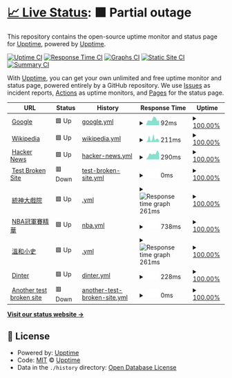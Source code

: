 # [📈 Live Status](https://demo.upptime.js.org): <!--live status--> **🟧 Partial outage**

This repository contains the open-source uptime monitor and status page for [Upptime](https://upptime.js.org), powered by [Upptime](https://github.com/upptime/upptime).

[![Uptime CI](https://github.com/upptime/upptime/workflows/Uptime%20CI/badge.svg)](https://github.com/upptime/upptime/actions?query=workflow%3A%22Uptime+CI%22)
[![Response Time CI](https://github.com/upptime/upptime/workflows/Response%20Time%20CI/badge.svg)](https://github.com/upptime/upptime/actions?query=workflow%3A%22Response+Time+CI%22)
[![Graphs CI](https://github.com/upptime/upptime/workflows/Graphs%20CI/badge.svg)](https://github.com/upptime/upptime/actions?query=workflow%3A%22Graphs+CI%22)
[![Static Site CI](https://github.com/upptime/upptime/workflows/Static%20Site%20CI/badge.svg)](https://github.com/upptime/upptime/actions?query=workflow%3A%22Static+Site+CI%22)
[![Summary CI](https://github.com/upptime/upptime/workflows/Summary%20CI/badge.svg)](https://github.com/upptime/upptime/actions?query=workflow%3A%22Summary+CI%22)

With [Upptime](https://upptime.js.org), you can get your own unlimited and free uptime monitor and status page, powered entirely by a GitHub repository. We use [Issues](https://github.com/upptime/upptime/issues) as incident reports, [Actions](https://github.com/upptime/upptime/actions) as uptime monitors, and [Pages](https://demo.upptime.js.org) for the status page.

<!--start: status pages-->
<!-- This summary is generated by Upptime (https://github.com/upptime/upptime) -->
<!-- Do not edit this manually, your changes will be overwritten -->
<!-- prettier-ignore -->
| URL | Status | History | Response Time | Uptime |
| --- | ------ | ------- | ------------- | ------ |
| <img alt="" src="https://favicons.githubusercontent.com/www.google.com" height="13"> [Google](https://www.google.com) | 🟩 Up | [google.yml](https://github.com/Lin-NZ/109403520upptime/commits/HEAD/history/google.yml) | <details><summary><img alt="Response time graph" src="./graphs/google/response-time-week.png" height="20"> 92ms</summary><br><a href="https://demo.upptime.js.org/history/google"><img alt="Response time 86" src="https://img.shields.io/endpoint?url=https%3A%2F%2Fraw.githubusercontent.com%2FLin-NZ%2F109403520upptime%2FHEAD%2Fapi%2Fgoogle%2Fresponse-time.json"></a><br><a href="https://demo.upptime.js.org/history/google"><img alt="24-hour response time 126" src="https://img.shields.io/endpoint?url=https%3A%2F%2Fraw.githubusercontent.com%2FLin-NZ%2F109403520upptime%2FHEAD%2Fapi%2Fgoogle%2Fresponse-time-day.json"></a><br><a href="https://demo.upptime.js.org/history/google"><img alt="7-day response time 92" src="https://img.shields.io/endpoint?url=https%3A%2F%2Fraw.githubusercontent.com%2FLin-NZ%2F109403520upptime%2FHEAD%2Fapi%2Fgoogle%2Fresponse-time-week.json"></a><br><a href="https://demo.upptime.js.org/history/google"><img alt="30-day response time 86" src="https://img.shields.io/endpoint?url=https%3A%2F%2Fraw.githubusercontent.com%2FLin-NZ%2F109403520upptime%2FHEAD%2Fapi%2Fgoogle%2Fresponse-time-month.json"></a><br><a href="https://demo.upptime.js.org/history/google"><img alt="1-year response time 86" src="https://img.shields.io/endpoint?url=https%3A%2F%2Fraw.githubusercontent.com%2FLin-NZ%2F109403520upptime%2FHEAD%2Fapi%2Fgoogle%2Fresponse-time-year.json"></a></details> | <details><summary><a href="https://demo.upptime.js.org/history/google">100.00%</a></summary><a href="https://demo.upptime.js.org/history/google"><img alt="All-time uptime 100.00%" src="https://img.shields.io/endpoint?url=https%3A%2F%2Fraw.githubusercontent.com%2FLin-NZ%2F109403520upptime%2FHEAD%2Fapi%2Fgoogle%2Fuptime.json"></a><br><a href="https://demo.upptime.js.org/history/google"><img alt="24-hour uptime 100.00%" src="https://img.shields.io/endpoint?url=https%3A%2F%2Fraw.githubusercontent.com%2FLin-NZ%2F109403520upptime%2FHEAD%2Fapi%2Fgoogle%2Fuptime-day.json"></a><br><a href="https://demo.upptime.js.org/history/google"><img alt="7-day uptime 100.00%" src="https://img.shields.io/endpoint?url=https%3A%2F%2Fraw.githubusercontent.com%2FLin-NZ%2F109403520upptime%2FHEAD%2Fapi%2Fgoogle%2Fuptime-week.json"></a><br><a href="https://demo.upptime.js.org/history/google"><img alt="30-day uptime 100.00%" src="https://img.shields.io/endpoint?url=https%3A%2F%2Fraw.githubusercontent.com%2FLin-NZ%2F109403520upptime%2FHEAD%2Fapi%2Fgoogle%2Fuptime-month.json"></a><br><a href="https://demo.upptime.js.org/history/google"><img alt="1-year uptime 100.00%" src="https://img.shields.io/endpoint?url=https%3A%2F%2Fraw.githubusercontent.com%2FLin-NZ%2F109403520upptime%2FHEAD%2Fapi%2Fgoogle%2Fuptime-year.json"></a></details>
| <img alt="" src="https://favicons.githubusercontent.com/en.wikipedia.org" height="13"> [Wikipedia](https://en.wikipedia.org) | 🟩 Up | [wikipedia.yml](https://github.com/Lin-NZ/109403520upptime/commits/HEAD/history/wikipedia.yml) | <details><summary><img alt="Response time graph" src="./graphs/wikipedia/response-time-week.png" height="20"> 211ms</summary><br><a href="https://demo.upptime.js.org/history/wikipedia"><img alt="Response time 207" src="https://img.shields.io/endpoint?url=https%3A%2F%2Fraw.githubusercontent.com%2FLin-NZ%2F109403520upptime%2FHEAD%2Fapi%2Fwikipedia%2Fresponse-time.json"></a><br><a href="https://demo.upptime.js.org/history/wikipedia"><img alt="24-hour response time 139" src="https://img.shields.io/endpoint?url=https%3A%2F%2Fraw.githubusercontent.com%2FLin-NZ%2F109403520upptime%2FHEAD%2Fapi%2Fwikipedia%2Fresponse-time-day.json"></a><br><a href="https://demo.upptime.js.org/history/wikipedia"><img alt="7-day response time 211" src="https://img.shields.io/endpoint?url=https%3A%2F%2Fraw.githubusercontent.com%2FLin-NZ%2F109403520upptime%2FHEAD%2Fapi%2Fwikipedia%2Fresponse-time-week.json"></a><br><a href="https://demo.upptime.js.org/history/wikipedia"><img alt="30-day response time 207" src="https://img.shields.io/endpoint?url=https%3A%2F%2Fraw.githubusercontent.com%2FLin-NZ%2F109403520upptime%2FHEAD%2Fapi%2Fwikipedia%2Fresponse-time-month.json"></a><br><a href="https://demo.upptime.js.org/history/wikipedia"><img alt="1-year response time 207" src="https://img.shields.io/endpoint?url=https%3A%2F%2Fraw.githubusercontent.com%2FLin-NZ%2F109403520upptime%2FHEAD%2Fapi%2Fwikipedia%2Fresponse-time-year.json"></a></details> | <details><summary><a href="https://demo.upptime.js.org/history/wikipedia">100.00%</a></summary><a href="https://demo.upptime.js.org/history/wikipedia"><img alt="All-time uptime 100.00%" src="https://img.shields.io/endpoint?url=https%3A%2F%2Fraw.githubusercontent.com%2FLin-NZ%2F109403520upptime%2FHEAD%2Fapi%2Fwikipedia%2Fuptime.json"></a><br><a href="https://demo.upptime.js.org/history/wikipedia"><img alt="24-hour uptime 100.00%" src="https://img.shields.io/endpoint?url=https%3A%2F%2Fraw.githubusercontent.com%2FLin-NZ%2F109403520upptime%2FHEAD%2Fapi%2Fwikipedia%2Fuptime-day.json"></a><br><a href="https://demo.upptime.js.org/history/wikipedia"><img alt="7-day uptime 100.00%" src="https://img.shields.io/endpoint?url=https%3A%2F%2Fraw.githubusercontent.com%2FLin-NZ%2F109403520upptime%2FHEAD%2Fapi%2Fwikipedia%2Fuptime-week.json"></a><br><a href="https://demo.upptime.js.org/history/wikipedia"><img alt="30-day uptime 100.00%" src="https://img.shields.io/endpoint?url=https%3A%2F%2Fraw.githubusercontent.com%2FLin-NZ%2F109403520upptime%2FHEAD%2Fapi%2Fwikipedia%2Fuptime-month.json"></a><br><a href="https://demo.upptime.js.org/history/wikipedia"><img alt="1-year uptime 100.00%" src="https://img.shields.io/endpoint?url=https%3A%2F%2Fraw.githubusercontent.com%2FLin-NZ%2F109403520upptime%2FHEAD%2Fapi%2Fwikipedia%2Fuptime-year.json"></a></details>
| <img alt="" src="https://favicons.githubusercontent.com/news.ycombinator.com" height="13"> [Hacker News](https://news.ycombinator.com) | 🟩 Up | [hacker-news.yml](https://github.com/Lin-NZ/109403520upptime/commits/HEAD/history/hacker-news.yml) | <details><summary><img alt="Response time graph" src="./graphs/hacker-news/response-time-week.png" height="20"> 290ms</summary><br><a href="https://demo.upptime.js.org/history/hacker-news"><img alt="Response time 308" src="https://img.shields.io/endpoint?url=https%3A%2F%2Fraw.githubusercontent.com%2FLin-NZ%2F109403520upptime%2FHEAD%2Fapi%2Fhacker-news%2Fresponse-time.json"></a><br><a href="https://demo.upptime.js.org/history/hacker-news"><img alt="24-hour response time 253" src="https://img.shields.io/endpoint?url=https%3A%2F%2Fraw.githubusercontent.com%2FLin-NZ%2F109403520upptime%2FHEAD%2Fapi%2Fhacker-news%2Fresponse-time-day.json"></a><br><a href="https://demo.upptime.js.org/history/hacker-news"><img alt="7-day response time 290" src="https://img.shields.io/endpoint?url=https%3A%2F%2Fraw.githubusercontent.com%2FLin-NZ%2F109403520upptime%2FHEAD%2Fapi%2Fhacker-news%2Fresponse-time-week.json"></a><br><a href="https://demo.upptime.js.org/history/hacker-news"><img alt="30-day response time 308" src="https://img.shields.io/endpoint?url=https%3A%2F%2Fraw.githubusercontent.com%2FLin-NZ%2F109403520upptime%2FHEAD%2Fapi%2Fhacker-news%2Fresponse-time-month.json"></a><br><a href="https://demo.upptime.js.org/history/hacker-news"><img alt="1-year response time 308" src="https://img.shields.io/endpoint?url=https%3A%2F%2Fraw.githubusercontent.com%2FLin-NZ%2F109403520upptime%2FHEAD%2Fapi%2Fhacker-news%2Fresponse-time-year.json"></a></details> | <details><summary><a href="https://demo.upptime.js.org/history/hacker-news">100.00%</a></summary><a href="https://demo.upptime.js.org/history/hacker-news"><img alt="All-time uptime 100.00%" src="https://img.shields.io/endpoint?url=https%3A%2F%2Fraw.githubusercontent.com%2FLin-NZ%2F109403520upptime%2FHEAD%2Fapi%2Fhacker-news%2Fuptime.json"></a><br><a href="https://demo.upptime.js.org/history/hacker-news"><img alt="24-hour uptime 100.00%" src="https://img.shields.io/endpoint?url=https%3A%2F%2Fraw.githubusercontent.com%2FLin-NZ%2F109403520upptime%2FHEAD%2Fapi%2Fhacker-news%2Fuptime-day.json"></a><br><a href="https://demo.upptime.js.org/history/hacker-news"><img alt="7-day uptime 100.00%" src="https://img.shields.io/endpoint?url=https%3A%2F%2Fraw.githubusercontent.com%2FLin-NZ%2F109403520upptime%2FHEAD%2Fapi%2Fhacker-news%2Fuptime-week.json"></a><br><a href="https://demo.upptime.js.org/history/hacker-news"><img alt="30-day uptime 100.00%" src="https://img.shields.io/endpoint?url=https%3A%2F%2Fraw.githubusercontent.com%2FLin-NZ%2F109403520upptime%2FHEAD%2Fapi%2Fhacker-news%2Fuptime-month.json"></a><br><a href="https://demo.upptime.js.org/history/hacker-news"><img alt="1-year uptime 100.00%" src="https://img.shields.io/endpoint?url=https%3A%2F%2Fraw.githubusercontent.com%2FLin-NZ%2F109403520upptime%2FHEAD%2Fapi%2Fhacker-news%2Fuptime-year.json"></a></details>
| <img alt="" src="https://favicons.githubusercontent.com/thissitedoesnotexist.koj.co" height="13"> [Test Broken Site](https://thissitedoesnotexist.koj.co) | 🟥 Down | [test-broken-site.yml](https://github.com/Lin-NZ/109403520upptime/commits/HEAD/history/test-broken-site.yml) | <details><summary><img alt="Response time graph" src="./graphs/test-broken-site/response-time-week.png" height="20"> 0ms</summary><br><a href="https://demo.upptime.js.org/history/test-broken-site"><img alt="Response time 0" src="https://img.shields.io/endpoint?url=https%3A%2F%2Fraw.githubusercontent.com%2FLin-NZ%2F109403520upptime%2FHEAD%2Fapi%2Ftest-broken-site%2Fresponse-time.json"></a><br><a href="https://demo.upptime.js.org/history/test-broken-site"><img alt="24-hour response time 0" src="https://img.shields.io/endpoint?url=https%3A%2F%2Fraw.githubusercontent.com%2FLin-NZ%2F109403520upptime%2FHEAD%2Fapi%2Ftest-broken-site%2Fresponse-time-day.json"></a><br><a href="https://demo.upptime.js.org/history/test-broken-site"><img alt="7-day response time 0" src="https://img.shields.io/endpoint?url=https%3A%2F%2Fraw.githubusercontent.com%2FLin-NZ%2F109403520upptime%2FHEAD%2Fapi%2Ftest-broken-site%2Fresponse-time-week.json"></a><br><a href="https://demo.upptime.js.org/history/test-broken-site"><img alt="30-day response time 0" src="https://img.shields.io/endpoint?url=https%3A%2F%2Fraw.githubusercontent.com%2FLin-NZ%2F109403520upptime%2FHEAD%2Fapi%2Ftest-broken-site%2Fresponse-time-month.json"></a><br><a href="https://demo.upptime.js.org/history/test-broken-site"><img alt="1-year response time 0" src="https://img.shields.io/endpoint?url=https%3A%2F%2Fraw.githubusercontent.com%2FLin-NZ%2F109403520upptime%2FHEAD%2Fapi%2Ftest-broken-site%2Fresponse-time-year.json"></a></details> | <details><summary><a href="https://demo.upptime.js.org/history/test-broken-site">100.00%</a></summary><a href="https://demo.upptime.js.org/history/test-broken-site"><img alt="All-time uptime 100.00%" src="https://img.shields.io/endpoint?url=https%3A%2F%2Fraw.githubusercontent.com%2FLin-NZ%2F109403520upptime%2FHEAD%2Fapi%2Ftest-broken-site%2Fuptime.json"></a><br><a href="https://demo.upptime.js.org/history/test-broken-site"><img alt="24-hour uptime 100.00%" src="https://img.shields.io/endpoint?url=https%3A%2F%2Fraw.githubusercontent.com%2FLin-NZ%2F109403520upptime%2FHEAD%2Fapi%2Ftest-broken-site%2Fuptime-day.json"></a><br><a href="https://demo.upptime.js.org/history/test-broken-site"><img alt="7-day uptime 100.00%" src="https://img.shields.io/endpoint?url=https%3A%2F%2Fraw.githubusercontent.com%2FLin-NZ%2F109403520upptime%2FHEAD%2Fapi%2Ftest-broken-site%2Fuptime-week.json"></a><br><a href="https://demo.upptime.js.org/history/test-broken-site"><img alt="30-day uptime 100.00%" src="https://img.shields.io/endpoint?url=https%3A%2F%2Fraw.githubusercontent.com%2FLin-NZ%2F109403520upptime%2FHEAD%2Fapi%2Ftest-broken-site%2Fuptime-month.json"></a><br><a href="https://demo.upptime.js.org/history/test-broken-site"><img alt="1-year uptime 100.00%" src="https://img.shields.io/endpoint?url=https%3A%2F%2Fraw.githubusercontent.com%2FLin-NZ%2F109403520upptime%2FHEAD%2Fapi%2Ftest-broken-site%2Fuptime-year.json"></a></details>
| <img alt="" src="https://favicons.githubusercontent.com/www.youtube.com" height="13"> [統神大戲院](https://www.youtube.com/c/%E7%B5%B1%E7%A5%9E%E5%A4%A7%E6%88%B2%E9%99%A2) | 🟩 Up | [.yml](https://github.com/Lin-NZ/109403520upptime/commits/HEAD/history/.yml) | <details><summary><img alt="Response time graph" src="./graphs//response-time-week.png" height="20"> 261ms</summary><br><a href="https://demo.upptime.js.org/history/"><img alt="Response time 265" src="https://img.shields.io/endpoint?url=https%3A%2F%2Fraw.githubusercontent.com%2FLin-NZ%2F109403520upptime%2FHEAD%2Fapi%2F%2Fresponse-time.json"></a><br><a href="https://demo.upptime.js.org/history/"><img alt="24-hour response time 255" src="https://img.shields.io/endpoint?url=https%3A%2F%2Fraw.githubusercontent.com%2FLin-NZ%2F109403520upptime%2FHEAD%2Fapi%2F%2Fresponse-time-day.json"></a><br><a href="https://demo.upptime.js.org/history/"><img alt="7-day response time 261" src="https://img.shields.io/endpoint?url=https%3A%2F%2Fraw.githubusercontent.com%2FLin-NZ%2F109403520upptime%2FHEAD%2Fapi%2F%2Fresponse-time-week.json"></a><br><a href="https://demo.upptime.js.org/history/"><img alt="30-day response time 265" src="https://img.shields.io/endpoint?url=https%3A%2F%2Fraw.githubusercontent.com%2FLin-NZ%2F109403520upptime%2FHEAD%2Fapi%2F%2Fresponse-time-month.json"></a><br><a href="https://demo.upptime.js.org/history/"><img alt="1-year response time 265" src="https://img.shields.io/endpoint?url=https%3A%2F%2Fraw.githubusercontent.com%2FLin-NZ%2F109403520upptime%2FHEAD%2Fapi%2F%2Fresponse-time-year.json"></a></details> | <details><summary><a href="https://demo.upptime.js.org/history/">100.00%</a></summary><a href="https://demo.upptime.js.org/history/"><img alt="All-time uptime 100.00%" src="https://img.shields.io/endpoint?url=https%3A%2F%2Fraw.githubusercontent.com%2FLin-NZ%2F109403520upptime%2FHEAD%2Fapi%2F%2Fuptime.json"></a><br><a href="https://demo.upptime.js.org/history/"><img alt="24-hour uptime 100.00%" src="https://img.shields.io/endpoint?url=https%3A%2F%2Fraw.githubusercontent.com%2FLin-NZ%2F109403520upptime%2FHEAD%2Fapi%2F%2Fuptime-day.json"></a><br><a href="https://demo.upptime.js.org/history/"><img alt="7-day uptime 100.00%" src="https://img.shields.io/endpoint?url=https%3A%2F%2Fraw.githubusercontent.com%2FLin-NZ%2F109403520upptime%2FHEAD%2Fapi%2F%2Fuptime-week.json"></a><br><a href="https://demo.upptime.js.org/history/"><img alt="30-day uptime 100.00%" src="https://img.shields.io/endpoint?url=https%3A%2F%2Fraw.githubusercontent.com%2FLin-NZ%2F109403520upptime%2FHEAD%2Fapi%2F%2Fuptime-month.json"></a><br><a href="https://demo.upptime.js.org/history/"><img alt="1-year uptime 100.00%" src="https://img.shields.io/endpoint?url=https%3A%2F%2Fraw.githubusercontent.com%2FLin-NZ%2F109403520upptime%2FHEAD%2Fapi%2F%2Fuptime-year.json"></a></details>
| <img alt="" src="https://favicons.githubusercontent.com/today.line.me" height="13"> [NBA冠軍賽精華](https://today.line.me/tw/v2/article/wJ5jMmR) | 🟩 Up | [nba.yml](https://github.com/Lin-NZ/109403520upptime/commits/HEAD/history/nba.yml) | <details><summary><img alt="Response time graph" src="./graphs/nba/response-time-week.png" height="20"> 738ms</summary><br><a href="https://demo.upptime.js.org/history/nba"><img alt="Response time 723" src="https://img.shields.io/endpoint?url=https%3A%2F%2Fraw.githubusercontent.com%2FLin-NZ%2F109403520upptime%2FHEAD%2Fapi%2Fnba%2Fresponse-time.json"></a><br><a href="https://demo.upptime.js.org/history/nba"><img alt="24-hour response time 649" src="https://img.shields.io/endpoint?url=https%3A%2F%2Fraw.githubusercontent.com%2FLin-NZ%2F109403520upptime%2FHEAD%2Fapi%2Fnba%2Fresponse-time-day.json"></a><br><a href="https://demo.upptime.js.org/history/nba"><img alt="7-day response time 738" src="https://img.shields.io/endpoint?url=https%3A%2F%2Fraw.githubusercontent.com%2FLin-NZ%2F109403520upptime%2FHEAD%2Fapi%2Fnba%2Fresponse-time-week.json"></a><br><a href="https://demo.upptime.js.org/history/nba"><img alt="30-day response time 723" src="https://img.shields.io/endpoint?url=https%3A%2F%2Fraw.githubusercontent.com%2FLin-NZ%2F109403520upptime%2FHEAD%2Fapi%2Fnba%2Fresponse-time-month.json"></a><br><a href="https://demo.upptime.js.org/history/nba"><img alt="1-year response time 723" src="https://img.shields.io/endpoint?url=https%3A%2F%2Fraw.githubusercontent.com%2FLin-NZ%2F109403520upptime%2FHEAD%2Fapi%2Fnba%2Fresponse-time-year.json"></a></details> | <details><summary><a href="https://demo.upptime.js.org/history/nba">100.00%</a></summary><a href="https://demo.upptime.js.org/history/nba"><img alt="All-time uptime 100.00%" src="https://img.shields.io/endpoint?url=https%3A%2F%2Fraw.githubusercontent.com%2FLin-NZ%2F109403520upptime%2FHEAD%2Fapi%2Fnba%2Fuptime.json"></a><br><a href="https://demo.upptime.js.org/history/nba"><img alt="24-hour uptime 100.00%" src="https://img.shields.io/endpoint?url=https%3A%2F%2Fraw.githubusercontent.com%2FLin-NZ%2F109403520upptime%2FHEAD%2Fapi%2Fnba%2Fuptime-day.json"></a><br><a href="https://demo.upptime.js.org/history/nba"><img alt="7-day uptime 100.00%" src="https://img.shields.io/endpoint?url=https%3A%2F%2Fraw.githubusercontent.com%2FLin-NZ%2F109403520upptime%2FHEAD%2Fapi%2Fnba%2Fuptime-week.json"></a><br><a href="https://demo.upptime.js.org/history/nba"><img alt="30-day uptime 100.00%" src="https://img.shields.io/endpoint?url=https%3A%2F%2Fraw.githubusercontent.com%2FLin-NZ%2F109403520upptime%2FHEAD%2Fapi%2Fnba%2Fuptime-month.json"></a><br><a href="https://demo.upptime.js.org/history/nba"><img alt="1-year uptime 100.00%" src="https://img.shields.io/endpoint?url=https%3A%2F%2Fraw.githubusercontent.com%2FLin-NZ%2F109403520upptime%2FHEAD%2Fapi%2Fnba%2Fuptime-year.json"></a></details>
| <img alt="" src="https://favicons.githubusercontent.com/www.youtube.com" height="13"> [溫和小史](https://www.youtube.com/user/stanleyslol) | 🟩 Up | [.yml](https://github.com/Lin-NZ/109403520upptime/commits/HEAD/history/.yml) | <details><summary><img alt="Response time graph" src="./graphs//response-time-week.png" height="20"> 261ms</summary><br><a href="https://demo.upptime.js.org/history/"><img alt="Response time 265" src="https://img.shields.io/endpoint?url=https%3A%2F%2Fraw.githubusercontent.com%2FLin-NZ%2F109403520upptime%2FHEAD%2Fapi%2F%2Fresponse-time.json"></a><br><a href="https://demo.upptime.js.org/history/"><img alt="24-hour response time 255" src="https://img.shields.io/endpoint?url=https%3A%2F%2Fraw.githubusercontent.com%2FLin-NZ%2F109403520upptime%2FHEAD%2Fapi%2F%2Fresponse-time-day.json"></a><br><a href="https://demo.upptime.js.org/history/"><img alt="7-day response time 261" src="https://img.shields.io/endpoint?url=https%3A%2F%2Fraw.githubusercontent.com%2FLin-NZ%2F109403520upptime%2FHEAD%2Fapi%2F%2Fresponse-time-week.json"></a><br><a href="https://demo.upptime.js.org/history/"><img alt="30-day response time 265" src="https://img.shields.io/endpoint?url=https%3A%2F%2Fraw.githubusercontent.com%2FLin-NZ%2F109403520upptime%2FHEAD%2Fapi%2F%2Fresponse-time-month.json"></a><br><a href="https://demo.upptime.js.org/history/"><img alt="1-year response time 265" src="https://img.shields.io/endpoint?url=https%3A%2F%2Fraw.githubusercontent.com%2FLin-NZ%2F109403520upptime%2FHEAD%2Fapi%2F%2Fresponse-time-year.json"></a></details> | <details><summary><a href="https://demo.upptime.js.org/history/">100.00%</a></summary><a href="https://demo.upptime.js.org/history/"><img alt="All-time uptime 100.00%" src="https://img.shields.io/endpoint?url=https%3A%2F%2Fraw.githubusercontent.com%2FLin-NZ%2F109403520upptime%2FHEAD%2Fapi%2F%2Fuptime.json"></a><br><a href="https://demo.upptime.js.org/history/"><img alt="24-hour uptime 100.00%" src="https://img.shields.io/endpoint?url=https%3A%2F%2Fraw.githubusercontent.com%2FLin-NZ%2F109403520upptime%2FHEAD%2Fapi%2F%2Fuptime-day.json"></a><br><a href="https://demo.upptime.js.org/history/"><img alt="7-day uptime 100.00%" src="https://img.shields.io/endpoint?url=https%3A%2F%2Fraw.githubusercontent.com%2FLin-NZ%2F109403520upptime%2FHEAD%2Fapi%2F%2Fuptime-week.json"></a><br><a href="https://demo.upptime.js.org/history/"><img alt="30-day uptime 100.00%" src="https://img.shields.io/endpoint?url=https%3A%2F%2Fraw.githubusercontent.com%2FLin-NZ%2F109403520upptime%2FHEAD%2Fapi%2F%2Fuptime-month.json"></a><br><a href="https://demo.upptime.js.org/history/"><img alt="1-year uptime 100.00%" src="https://img.shields.io/endpoint?url=https%3A%2F%2Fraw.githubusercontent.com%2FLin-NZ%2F109403520upptime%2FHEAD%2Fapi%2F%2Fuptime-year.json"></a></details>
| <img alt="" src="https://favicons.githubusercontent.com/www.youtube.com" height="13"> [Dinter](https://www.youtube.com/c/Dinterlolz) | 🟩 Up | [dinter.yml](https://github.com/Lin-NZ/109403520upptime/commits/HEAD/history/dinter.yml) | <details><summary><img alt="Response time graph" src="./graphs/dinter/response-time-week.png" height="20"> 228ms</summary><br><a href="https://demo.upptime.js.org/history/dinter"><img alt="Response time 216" src="https://img.shields.io/endpoint?url=https%3A%2F%2Fraw.githubusercontent.com%2FLin-NZ%2F109403520upptime%2FHEAD%2Fapi%2Fdinter%2Fresponse-time.json"></a><br><a href="https://demo.upptime.js.org/history/dinter"><img alt="24-hour response time 187" src="https://img.shields.io/endpoint?url=https%3A%2F%2Fraw.githubusercontent.com%2FLin-NZ%2F109403520upptime%2FHEAD%2Fapi%2Fdinter%2Fresponse-time-day.json"></a><br><a href="https://demo.upptime.js.org/history/dinter"><img alt="7-day response time 228" src="https://img.shields.io/endpoint?url=https%3A%2F%2Fraw.githubusercontent.com%2FLin-NZ%2F109403520upptime%2FHEAD%2Fapi%2Fdinter%2Fresponse-time-week.json"></a><br><a href="https://demo.upptime.js.org/history/dinter"><img alt="30-day response time 216" src="https://img.shields.io/endpoint?url=https%3A%2F%2Fraw.githubusercontent.com%2FLin-NZ%2F109403520upptime%2FHEAD%2Fapi%2Fdinter%2Fresponse-time-month.json"></a><br><a href="https://demo.upptime.js.org/history/dinter"><img alt="1-year response time 216" src="https://img.shields.io/endpoint?url=https%3A%2F%2Fraw.githubusercontent.com%2FLin-NZ%2F109403520upptime%2FHEAD%2Fapi%2Fdinter%2Fresponse-time-year.json"></a></details> | <details><summary><a href="https://demo.upptime.js.org/history/dinter">100.00%</a></summary><a href="https://demo.upptime.js.org/history/dinter"><img alt="All-time uptime 100.00%" src="https://img.shields.io/endpoint?url=https%3A%2F%2Fraw.githubusercontent.com%2FLin-NZ%2F109403520upptime%2FHEAD%2Fapi%2Fdinter%2Fuptime.json"></a><br><a href="https://demo.upptime.js.org/history/dinter"><img alt="24-hour uptime 100.00%" src="https://img.shields.io/endpoint?url=https%3A%2F%2Fraw.githubusercontent.com%2FLin-NZ%2F109403520upptime%2FHEAD%2Fapi%2Fdinter%2Fuptime-day.json"></a><br><a href="https://demo.upptime.js.org/history/dinter"><img alt="7-day uptime 100.00%" src="https://img.shields.io/endpoint?url=https%3A%2F%2Fraw.githubusercontent.com%2FLin-NZ%2F109403520upptime%2FHEAD%2Fapi%2Fdinter%2Fuptime-week.json"></a><br><a href="https://demo.upptime.js.org/history/dinter"><img alt="30-day uptime 100.00%" src="https://img.shields.io/endpoint?url=https%3A%2F%2Fraw.githubusercontent.com%2FLin-NZ%2F109403520upptime%2FHEAD%2Fapi%2Fdinter%2Fuptime-month.json"></a><br><a href="https://demo.upptime.js.org/history/dinter"><img alt="1-year uptime 100.00%" src="https://img.shields.io/endpoint?url=https%3A%2F%2Fraw.githubusercontent.com%2FLin-NZ%2F109403520upptime%2FHEAD%2Fapi%2Fdinter%2Fuptime-year.json"></a></details>
| <img alt="" src="https://favicons.githubusercontent.com/abcdefg" height="13"> [Another test broken site](https://abcdefg) | 🟥 Down | [another-test-broken-site.yml](https://github.com/Lin-NZ/109403520upptime/commits/HEAD/history/another-test-broken-site.yml) | <details><summary><img alt="Response time graph" src="./graphs/another-test-broken-site/response-time-week.png" height="20"> 0ms</summary><br><a href="https://demo.upptime.js.org/history/another-test-broken-site"><img alt="Response time 0" src="https://img.shields.io/endpoint?url=https%3A%2F%2Fraw.githubusercontent.com%2FLin-NZ%2F109403520upptime%2FHEAD%2Fapi%2Fanother-test-broken-site%2Fresponse-time.json"></a><br><a href="https://demo.upptime.js.org/history/another-test-broken-site"><img alt="24-hour response time 0" src="https://img.shields.io/endpoint?url=https%3A%2F%2Fraw.githubusercontent.com%2FLin-NZ%2F109403520upptime%2FHEAD%2Fapi%2Fanother-test-broken-site%2Fresponse-time-day.json"></a><br><a href="https://demo.upptime.js.org/history/another-test-broken-site"><img alt="7-day response time 0" src="https://img.shields.io/endpoint?url=https%3A%2F%2Fraw.githubusercontent.com%2FLin-NZ%2F109403520upptime%2FHEAD%2Fapi%2Fanother-test-broken-site%2Fresponse-time-week.json"></a><br><a href="https://demo.upptime.js.org/history/another-test-broken-site"><img alt="30-day response time 0" src="https://img.shields.io/endpoint?url=https%3A%2F%2Fraw.githubusercontent.com%2FLin-NZ%2F109403520upptime%2FHEAD%2Fapi%2Fanother-test-broken-site%2Fresponse-time-month.json"></a><br><a href="https://demo.upptime.js.org/history/another-test-broken-site"><img alt="1-year response time 0" src="https://img.shields.io/endpoint?url=https%3A%2F%2Fraw.githubusercontent.com%2FLin-NZ%2F109403520upptime%2FHEAD%2Fapi%2Fanother-test-broken-site%2Fresponse-time-year.json"></a></details> | <details><summary><a href="https://demo.upptime.js.org/history/another-test-broken-site">100.00%</a></summary><a href="https://demo.upptime.js.org/history/another-test-broken-site"><img alt="All-time uptime 100.00%" src="https://img.shields.io/endpoint?url=https%3A%2F%2Fraw.githubusercontent.com%2FLin-NZ%2F109403520upptime%2FHEAD%2Fapi%2Fanother-test-broken-site%2Fuptime.json"></a><br><a href="https://demo.upptime.js.org/history/another-test-broken-site"><img alt="24-hour uptime 100.00%" src="https://img.shields.io/endpoint?url=https%3A%2F%2Fraw.githubusercontent.com%2FLin-NZ%2F109403520upptime%2FHEAD%2Fapi%2Fanother-test-broken-site%2Fuptime-day.json"></a><br><a href="https://demo.upptime.js.org/history/another-test-broken-site"><img alt="7-day uptime 100.00%" src="https://img.shields.io/endpoint?url=https%3A%2F%2Fraw.githubusercontent.com%2FLin-NZ%2F109403520upptime%2FHEAD%2Fapi%2Fanother-test-broken-site%2Fuptime-week.json"></a><br><a href="https://demo.upptime.js.org/history/another-test-broken-site"><img alt="30-day uptime 100.00%" src="https://img.shields.io/endpoint?url=https%3A%2F%2Fraw.githubusercontent.com%2FLin-NZ%2F109403520upptime%2FHEAD%2Fapi%2Fanother-test-broken-site%2Fuptime-month.json"></a><br><a href="https://demo.upptime.js.org/history/another-test-broken-site"><img alt="1-year uptime 100.00%" src="https://img.shields.io/endpoint?url=https%3A%2F%2Fraw.githubusercontent.com%2FLin-NZ%2F109403520upptime%2FHEAD%2Fapi%2Fanother-test-broken-site%2Fuptime-year.json"></a></details>

<!--end: status pages-->

[**Visit our status website →**](https://demo.upptime.js.org)

## 📄 License

- Powered by: [Upptime](https://github.com/upptime/upptime)
- Code: [MIT](./LICENSE) © [Upptime](https://upptime.js.org)
- Data in the `./history` directory: [Open Database License](https://opendatacommons.org/licenses/odbl/1-0/)
